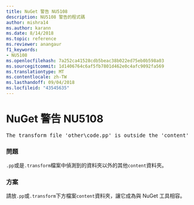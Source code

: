 ```yaml
---
title: NuGet 警告 NU5108
description: NU5108 警告的程式碼
author: mishra14
ms.author: karann
ms.date: 8/14/2018
ms.topic: reference
ms.reviewer: anangaur
f1_keywords:
- NU5108
ms.openlocfilehash: 7a252ca41528cdb5beac38b022ed75eb0b598a03
ms.sourcegitcommit: 1d1406764c6af5fb7801d462e0c4afc9092fa569
ms.translationtype: MT
ms.contentlocale: zh-TW
ms.lasthandoff: 09/04/2018
ms.locfileid: "43545635"
---
```

# <a name="nuget-warning-nu5108"></a>NuGet 警告 NU5108
<pre>The transform file 'other\code.pp' is outside the 'content' folder and hence will not be transformed during installation of this package. Move it into the 'content' folder.</pre>

### <a name="issue"></a>問題

`.pp`或是`.transform`檔案中偵測到的資料夾以外的其他`content`資料夾。


### <a name="solution"></a>方案

請放`.pp`或`.transform`下方檔案`content`資料夾，讓它成為與 NuGet 工具相容。

